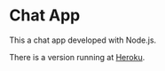 # Chat App

This a chat app developed with Node.js.

There is a version running at [Heroku](https://chat-app-vst.herokuapp.com).
